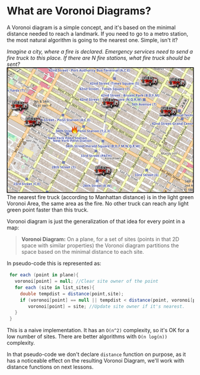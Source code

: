 # What are Voronoi Diagrams?

A Voronoi diagram is a simple concept, and it's based on the minimal distance needed to reach a landmark.
If you need to go to a metro station, the most natural algorithm is going to the nearest one. Simple, isn't it?

*Imagine a city, where a fire is declared. Emergency services need to send a fire truck to this place. If there are N fire stations, what fire truck should be sent?*
![Voronoi Trucks](trucks.gif "Voronoi Trucks")
The nearest fire truck (according to Manhattan distance) is in the light green Voronoi Area, the same area as the fire. No other truck can reach any light green point faster than this truck.

Voronoi diagram is just the generalization of that idea for every point in a map:
>**Voronoi Diagram:** On a plane, for a set of sites (points in that 2D space with similar properties) the Voronoi diagram partitions the space based on the minimal distance to each site.

In pseudo-code this is represented as:
```csharp
 for each (point in plane){
   voronoi[point] = null; //Clear site owner of the point
   for each (site in list_sites){
     double tempdist = distance(point,site);
	 if (voronoi[point] == null || tempdist < distance(point, voronoi[point]) )
	    voronoi[point] = site; //Update site owner if it's nearest.
   }
 }
```
This is a naive implementation. It has an `O(n^2)` complexity, so it's OK for a low number of sites.
There are better algorithms with `O(n log(n))` complexity.

In that pseudo-code we don't declare `distance` function on purpose, as it has a noticeable effect on the resulting Voronoi Diagram, we'll work with distance functions on next lessons.